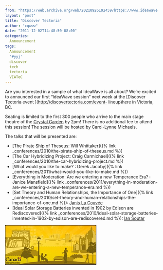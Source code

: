 ```yaml
---
from: "https://web.archive.org/web/20210926192459/https://www.ideawave.ca/discover-tectoria/"
layout: "post"
title: "Discover Tectoria"
author: "cqwww"
date: "2011-12-02T14:48:50-08:00"
categories:
  Announcement
tags: 
  Announcement
  '#yyj'
  discover
  tech
  tectoria
  VIATeC
---
```


Are you interested in a sample of what IdeaWave is all about? We’re excited to announced our first “IdeaWave session” next week at the [Discover Tectoria event ](http://discovertectoria.com/event- lineup)here in Victoria, BC.

Seating is limited to the first 300 people who arrive to the main stage theatre of the [Crystal Garden](https://maps.google.ca/maps?q=Crystal+Garden,+713+Douglas+Street,+Victoria,+British+Columbia&hl=en&ll=48.422579,-123.364191&spn=0.006344,0.017885&sll=49.891235,-97.15369&sspn=50.81846,146.513672&vpsrc=6&hq=Crystal+Garden,+713+Douglas+Street,+Victoria,+British+Columbia&t=m&z=17) by 2pm! There is no additional fee to attend this session! The session will be hosted by Carol-Lynne Michaels.

The talks that will be presented are:

* [The Pirate Ship of Theseus: Will Whittaker]({% link _conferences/2010/the-pirate-ship-of-theseus.md %})
* [The Car Hybridizing Project: Craig Carmichael]({% link _conferences/2010/the-car-hybridizing-project.md %})
* [What would you like to make? : Derek Jacoby]({% link _conferences/2011/what-would-you-like-to-make.md %})
* [Everything in Moderation: Are we entering a new Temperance Era? : Janice Mansfield]({% link _conferences/2011/everything-in-moderation-are-we-entering-a-new-temperance-era.md %})
* [Set Theory and Human Relationships, the Importance of One]({% link _conferences/2010/set-theory-and-human-relationships-the-importance-of-one.md %}): [Janis La Couvée](https://victoriaconnection.wordpress.com/)
* [Ideal Solar Storage Batteries invented in 1902 by Edison are Rediscovered]({% link _conferences/2010/ideal-solar-storage-batteries-invented-in-1902-by-edison-are-rediscovered.md %}): [Ian Soutar](http://www.nickel-iron-battery.com/)

[![Discover Tectoria](/assets/img/discover-tectoria.jpg)](http://discovertectoria.com/event-lineup)
